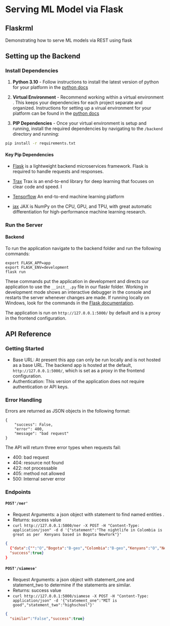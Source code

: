 # Serving ML Model via Flask

## Flaskrml

Demonstrating how to serve ML models via REST using flask 

## Setting up the Backend

### Install Dependencies

1. **Python 3.10** - Follow instructions to install the latest version of python for your platform in the [python docs](https://docs.python.org/3/using/unix.html#getting-and-installing-the-latest-version-of-python)

2. **Virtual Environment** - Recommend working within a virtual environment . This keeps your dependencies for each project separate and organized. Instructions for setting up a virual environment for your platform can be found in the [python docs](https://packaging.python.org/guides/installing-using-pip-and-virtual-environments/)

3. **PIP Dependencies** - Once your virtual environment is setup and running, install the required dependencies by navigating to the `/backend` directory and running:

```bash
pip install -r requirements.txt
```

#### Key Pip Dependencies

- [Flask](http://flask.pocoo.org/) is a lightweight backend microservices framework. Flask is required to handle requests and responses.

- [Trax](https://github.com/google/trax) Trax is an end-to-end library for deep learning that focuses on clear code and speed. I

- [Tensorflow](https://www.tensorflow.org/) An end-to-end machine learning platform

- [jax](https://jax.readthedocs.io/en/latest/notebooks/quickstart.html) JAX is NumPy on the CPU, GPU, and TPU, with great automatic differentiation for high-performance machine learning research.

### Run the Server


#### Backend
To run the application navigate to the backend folder and  run the following commands: 
```
export FLASK_APP=app
export FLASK_ENV=development
flask run
```

These commands put the application in development and directs our application to use the `__init__.py` file in our flaskr folder. Working in development mode shows an interactive debugger in the console and restarts the server whenever changes are made. If running locally on Windows, look for the commands in the [Flask documentation](http://flask.pocoo.org/docs/1.0/tutorial/factory/).

The application is run on `http://127.0.0.1:5000/` by default and is a proxy in the frontend configuration. 

## API Reference

### Getting Started
- Base URL: At present this app can only be run locally and is not hosted as a base URL. The backend app is hosted at the default, `http://127.0.0.1:5000/`, which is set as a proxy in the frontend configuration. 
- Authentication: This version of the application does not require authentication or API keys. 

### Error Handling
Errors are returned as JSON objects in the following format:
```
{
    "success": False, 
    "error": 400,
    "message": "bad request"
}
```
The API will return three error types when requests fail:
- 400: bad request
- 404: resource not found
- 422: not processable 
- 405: method not allowed
- 500: Internal server error

### Endpoints 

#### `POST'/ner'`

- Request Arguments: a json object with statement to find named entities . 
- Returns: success value
- `curl http://127.0.0.1:5000/ner -X POST -H "Content-Type: application/json" -d d '{"statement":"The nightlife in Colombia is great as per  Kenyans based in Bogota NewYork"}'`
``` json
{
  {"data":{"":"O","Bogota":"B-geo","Colombia":"B-geo","Kenyans":"O","NewYork":"I-geo","The":"O","as":"O","based":"O","great":"O","in":"O","is":"O","nightlife":"O","per":"O"},
  "success":true}
}
```

#### `POST'/siamese'`

- Request Arguments: a json object with statement_one and statement_two to determine if the statements are similar. 
- Returns: success value
- `curl http://127.0.0.1:5000/siamese -X POST -H "Content-Type: application/json" -d '{"statement_one":"MIT is good","statement_two":"highschool"}'`

``` json
{
  "similar":"False","success":true}
```

